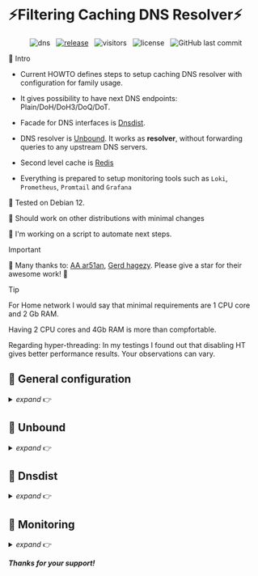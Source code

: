 # ⚡Filtering Caching DNS Resolver⚡

<div align="center">

![dns](https://img.shields.io/badge/-dns-D8BFD8?logo=unrealengine&logoColor=3a3a3d)
&nbsp;&nbsp;[![release](https://img.shields.io/github/v/release/ousatov-ua/dns?display_name=release&logo=rstudio&color=90EE90&logoColor=8FBC8F)](https://github.com/ousatov-ua/dns/releases/latest/)
&nbsp;&nbsp;![visitors](https://img.shields.io/endpoint?color=4883c2&label=visitors&logo=github&url=https%3A%2F%2Fhits.dwyl.com%2Fousatov-ua%2Fdns.json)
&nbsp;&nbsp;![license](https://img.shields.io/github/license/ousatov-ua/dns?color=CED8E1)
&nbsp;&nbsp;![GitHub last commit](https://img.shields.io/github/last-commit/ousatov-ua/dns)

</div>

🔸 Intro

* Current HOWTO defines steps to setup caching DNS resolver with configuration for family usage.

* It gives possibility to have next DNS endpoints: Plain/DoH/DoH3/DoQ/DoT.

* Facade for DNS interfaces is [Dnsdist](https://dnsdist.org/).

* DNS resolver is [Unbound](https://nlnetlabs.nl/projects/unbound/about/). It works as **resolver**, without forwarding queries to any upstream DNS servers. 

* Second level cache is [Redis](https://redis.io/)

* Everything is prepared to setup monitoring tools such as `Loki`, `Prometheus`, `Promtail` and `Grafana`

🔸 Tested on Debian 12.

🔸 Should work on other distributions with minimal changes

🔸 I'm working on a script to automate next steps.

> [!IMPORTANT]
> 🎉 Many thanks to: [AA ar51an](https://github.com/ar51an), [Gerd hagezy](https://github.com/hagezi). Please give a star for their awesome work! 🎉


> [!TIP]
> For Home network I would say that minimal requirements are 1 CPU core and 2 Gb RAM.
> 
> Having 2 CPU cores and 4Gb RAM is more than compfortable.
>
> Regarding hyper-threading: In my testings I found out that disabling HT gives better performance results. Your observations can vary.

## 🧰 General configuration
<details>
<summary><i>expand</i> 👉</summary>

#### 🔸 !!!Optional!!! IPv6 (just for FAQ)

* Edit `/etc/default/grub`, make sure that `ipv6.disable=1` is present, e.g.:

  ```sh
  GRUB_CMDLINE_LINUX="ipv6.disable=1"
  ```
* Run:

  ```sh
  sudo update-grub
  ```
* Reboot

#### 🔸 Limits and Sysctl

* Next steps are for optimizing/securing current environment. 

* Put content of `/etc/security/limits.conf` into your `limits.conf`

* Put content of `etc/sysctl.conf` into your `sysctl.conf`


#### 🔸 !!!Optional!!! Hyper-threading

* If you want HT disabled but you cannot disable it in BIOS, make sure that `nosmt` is present in `/etc/default/grub`, e.g.:
  
  ```sh
  GRUB_CMDLINE_LINUX="nosmt"
  ```
* Apply it:
  
  ```sh
  sudo update-grub
  ```

#### 🔸 !!!Optional!!! Tuned package

* Use `tuned` package for network latency optimizations:
  
  ```shell
  sudo apt install tuned
  sudo tuned-adm profile network-latency
  sudo reboot
  ```
#### 🔸 UFW

* Review current configuration of UFW:
  
  ```sh
  sudo ufw status
  ```

* To delete some particular rule run:
  
  ```shell
  sudo ufw status numbered
  sudo ufw delete <number>
  ```
* Verify that UFW has these configuration:
  
  ```shell
  sudo ufw allow 443
  sudo ufw limit 22/tcp
  ```

* If you want port `53` accessible to all:
  
  ```shell
  sudo ufw allow 53/udp
  ```

* For a specific IP address only:
  
  ```shell
  sudo ufw allow from <ip> proto udp to any port 53
  ```
* Apply rules:

  ```sh
  sudo ufw reload
  ```
</details>

## 🧰 Unbound
<details>
<summary><i>expand</i> 👉</summary>

#### 🔸 Install Unbound

* We need to compile it locally because default `Unbound` from `apt` does not include `cachedb` module.
* Even if you will not use `Redis` as Level 2 cache for `Unbound` I would anyway suggest to compile `Unbound` locally to have the latest version. 

```shell
wget https://github.com/NLnetLabs/unbound/archive/refs/tags/release-1.19.3.zip
unzip release-1.19.3.zip
cd release-1.19.3
sudo apt install bison flex libevent-dev libexpat1-dev libhiredis-dev libnghttp2-dev libprotobuf-c-dev libssl-dev libsystemd-dev protobuf-c-compiler python3-dev swig
```
* Compilation flags (I used next but you are free to specify any you want)
```shell
export CFLAGS="-Ofast -pipe -march=native"
export CXXFLAGS="-Ofast -pipe -march=native"
export CPPFLAGS="-Ofast -pipe -march=native"
```

* Configure

```shell
./configure --prefix=/usr --includedir=\${prefix}/include --infodir=\${prefix}/share/info --mandir=\${prefix}/share/man --localstatedir=/var --runstatedir=/run --sysconfdir=/etc --with-chroot-dir= --with-dnstap-socket-path=/run/dnstap.sock --with-libevent --with-libhiredis --with-libnghttp2 --with-pidfile=/run/unbound.pid --with-pythonmodule --with-pyunbound --with-rootkey-file=/var/lib/unbound/root.key --disable-dependency-tracking --disable-flto --disable-maintainer-mode --disable-option-checking --disable-rpath --disable-silent-rules --enable-cachedb --enable-dnstap --enable-subnet --enable-systemd --enable-tfo-client --enable-tfo-server
```

* Make and install

```shell
make
sudo make install
```

#### 🔸 Unbound and chroot 

* Unbound usually is running under chroot.

* Next steps usually are needed if Unbound is running under chroot, otherwise it will fail to create `*.sock` and `*.log` files.

```shell
sudo vim /etc/apparmor.d/local/usr.sbin.unbound
```

* Put next to this file

```shell
/var/log/unbound/unbound.log rw,
/var/unbound/run/unbound.sock rw,
```

* Apply it
```shell
sudo apparmor_parser -r /etc/apparmor.d/usr.sbin.unbound
```

#### 🔸 Create logging staff

```shell
sudo mkdir /var/log/unbound
sudo chown unbound:unbound /var/log/unbound
```
* Put file `/etc/logrotate.d/unbound` to `/etc/logrotate.d/`

#### 🔸 Unbound config

* Replace default configuration of Unbound with files from `/etc/unbound`.

* Review config, make appropriate changes for number of threads etc, default is 2 threads.
* Enable ipv6 if needed.
* Setup unbound-control:

```shell
sudo unbound-control-setup
```

#### 🔸 Root hints and key
* Setup `root.hints` and `root.key`

```shell
sudo apt install dns-root-data
sudo ln -s /usr/share/dns/root.key /var/lib/unbound/root.key
sudo ln -s /usr/share/dns/root.hints /var/lib/unbound/root.hints
```

#### 🔸 Unbound filters

* For DNS filtering put `update-conf.sh` into corresponding path

```shell
sudo chmod +x /opt/unbound/update-conf.sh
sudo mkdir /etc/unbound/rules
sudo sh /opt/unbound/update-conf.sh
```

* You can check which filters are used in `/etc/unbound/unbound.conf.d/server.conf` and `/opt/unbound/update-conf.sh`

#### 🔸 Unbound service
* Put `unbound-update-config.service` and `unbound-update-config.timer` in corresponding path.

```shell
sudo systemctl daemon-reload
sudo systemctl enable --now unbound-update-config.timer`
```

* Put `/etc/systemd/system/unbound.service` from repo.

#### 🔸 Redis

* Install Redis

```shell
sudo apt install redis-server
```

* Put `/etc/redis/redis.conf` from repo

```shell
sudo systemctl enable --now redis-server
```

#### 🔸 Running

* Now you should be able to run Unbound

```shell
sudo systemctl daemon-reload
sudo systemctl enable --now unbound.service
```
</details>

## 🧰 Dnsdist
<details>
<summary><i>expand</i> 👉</summary>

* Dnsdist is used as facade for Unbound: to give DoH/DoH3/DoT/DoQ

<details>
<summary><i>Installing using <b>apt</b></i> 👉</summary>
* Follow instructions for installing Dnsdist from their official site.
  
* Put `/etc/dnsdist/dnsdist.conf` from repo.

* `dnsdist.conf` contains DoH configuration where you can restrict access to it using custom url. Just replace `<some secret client id>` in that configurations with some unique combination.
You can specify as many such urls as you want, separating users. For Dot/DoQ there is no such configuration, but it is possible to configure if you are using wildcard certificate.

* !!!Optional!!! If you will use DoH/DoH3/DoT/DoQ put crt and pem to `/opt/lego` (edit `dnsdist.conf` to point to right directory, also certificate/key filenames)
</details>

<details>
<summary><i>Compiling locally</i> 👉</summary>

```shell
sudo apt install autoconf automake libedit-dev libsodium-dev libtool-bin \
pkg-config protobuf-compiler libnghttp2-dev libh2o-evloop-dev libluajit-5.1-dev \
libboost-all-dev libsystemd-dev libbpf-dev libclang-dev git cmake
```

* Install **Rust** using script `/opt/install-rust.sh` from repo.
* Install **Quiche** if you need DoH3/DoQ using `/opt/install-quiche.sh` from repo. Additionally I create symlink to `quiche` lib for accessibility:

```shell
sudo ln /usr/local/lib/libdnsdist-quiche.so /usr/lib/libdnsdist-quiche.so
```

* Export CFLAGS and CXXFLAGS if you want, I'm using next:

```shell
export CFLAGS="-Ofast -pipe -march=native"
export CXXFLAGS="-Ofast -pipe -march=native"
export CPPFLAGS="-Ofast -pipe -march=native"
```
* Configure, make and install:

```shell
wget https://downloads.powerdns.com/releases/dnsdist-1.9.1.tar.bz2
tar xjf dnsdist-1.9.1.tar.bz2
cd dnsdist-1.9.1
./configure --enable-dns-over-tls --enable-dns-over-https --enable-dns-over-http3 --enable-dns-over-quic --with-systemd --with-quiche
make
sudo make install
```

* Copy generated `dnsdist.service` to `/etc/systemd/system` directory
* Copy `etc/dnsdist/dnsdist.conf` to `/usr/local/etc`. Please pay attention that there are DoH/DoH3/DoQ/DoT are configured, 
so you need to modify config to point to right certificate and private key or disable those interfaces.
* Create user `dnsdist:dnsdist` and give rights to config:

```shell
sudo chown root:dnsdist /usr/local/etc/dnsdist.conf
```
* Reload services and start dnsdist

```shell
sudo systemctl daemon-reload
```
</details>

* Generate key to access dnsdist's console:

```shell
sudo dnsdist
>makeKey()
```
* Copy key to dnsdist.conf as

```shell
setKey("<key from console>")
```
* Generate password for webServerConfig

```shell
>hashPassword("<your password>")
```

* Put it to config

* Start dnsdist

```shell
sudo systemtl enable --now dnsdist.service
```

</details>

## 🧰 Monitoring
<details>
<summary><i>expand</i> 👉</summary>


🔸 Follow next HOWTO

[unbound-dashboard](https://github.com/ar51an/unbound-dashboard) or forked one [unbound-dashboard-forked](https://github.com/ousatov-ua/unbound-dashboard)

[unbound-exporter](https://github.com/ar51an/unbound-exporter) or forked one [unbound-exporter-forked](https://github.com/ousatov-ua/unbound-exporter)

</details>



***Thanks for your support!***
